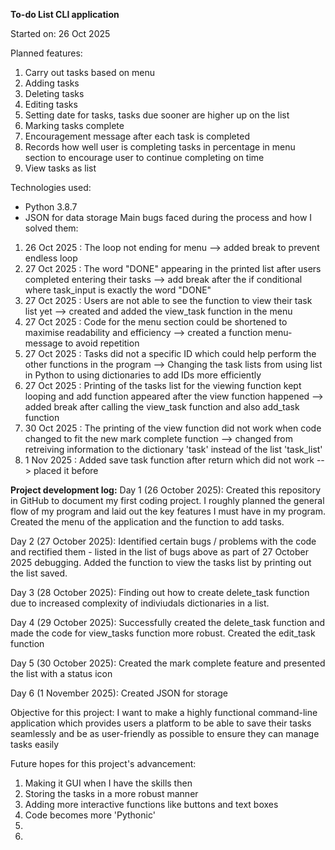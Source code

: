 **To-do List CLI application**

Started on: 26 Oct 2025

Planned features:
1. Carry out tasks based on menu
2. Adding tasks
3. Deleting tasks
4. Editing tasks
5. Setting date for tasks, tasks due sooner are higher up on the list
6. Marking tasks complete
7. Encouragement message after each task is completed
8. Records how well user is completing tasks in percentage in menu section to encourage user to continue completing on time
9. View tasks as list

Technologies used:
- Python 3.8.7
- JSON for data storage
Main bugs faced during the process and how I solved them:
1. 26 Oct 2025 : The loop not ending for menu --> added break to prevent endless loop
2. 27 Oct 2025 : The word "DONE" appearing in the printed list after users completed entering their tasks --> add break after the if conditional where task_input is exactly the word "DONE"
3. 27 Oct 2025 : Users are not able to see the function to view their task list yet --> created and added the view_task function in the menu
4. 27 Oct 2025 : Code for the menu section could be shortened to maximise readability and efficiency --> created a function menu-message to avoid repetition
5. 27 Oct 2025 : Tasks did not a specific ID which could help perform the other functions in the program --> Changing the task lists from using list in Python to using dictionaries to add IDs more efficiently
6. 27 Oct 2025 : Printing of the tasks list for the viewing function kept looping and add function appeared after the view function happened --> added break after calling the view_task function and also add_task function
7. 30 Oct 2025 : The printing of the view function did not work when code changed to fit the new mark complete function --> changed from retreiving information to the dictionary 'task' instead of the list 'task_list' 
8. 1 Nov 2025 : Added save task function after return which did not work --> placed it before

**Project development log:**
Day 1 (26 October 2025):
Created this repository in GitHub to document my first coding project. I roughly planned the general flow of my program and laid out the key features I must have in my program. Created the menu of the application and the function to add tasks.

Day 2 (27 October 2025):
Identified certain bugs / problems with the code and rectified them - listed in the list of bugs above as part of 27 October 2025 debugging. Added the function to view the tasks list by printing out the list saved.

Day 3 (28 October 2025):
Finding out how to create delete_task function due to increased complexity of indiviudals dictionaries in a list.

Day 4 (29 October 2025):
Successfully created the delete_task function and made the code for view_tasks function more robust. Created the edit_task function

Day 5 (30 October 2025):
Created the mark complete feature and presented the list with a status icon

Day 6 (1 November 2025):
Created JSON for storage

Objective for this project: I want to make a highly functional command-line application which provides users a platform to be able to save their tasks seamlessly and be as user-friendly as possible to ensure they can manage tasks easily

Future hopes for this project's advancement:
1. Making it GUI when I have the skills then
2. Storing the tasks in a more robust manner
3. Adding more interactive functions like buttons and text boxes
4. Code becomes more 'Pythonic'
5. 
6. 
